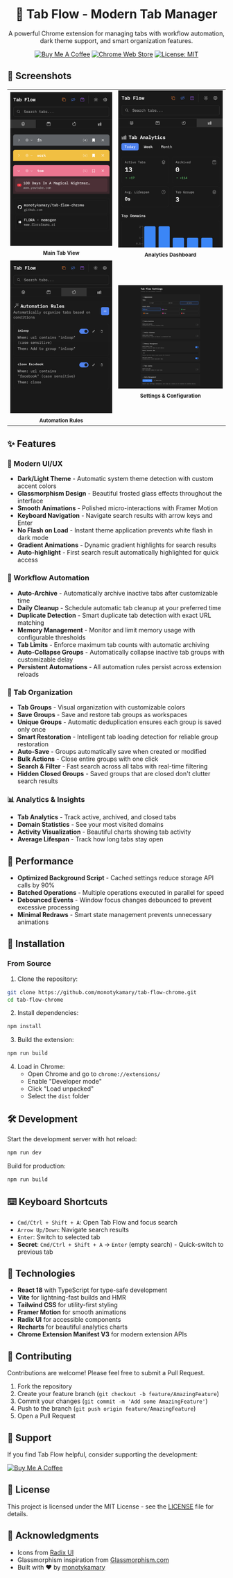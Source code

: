 <div align="center">
  
# 🌊 Tab Flow - Modern Tab Manager

A powerful Chrome extension for managing tabs with workflow automation, dark theme support, and smart organization features.

[![Buy Me A Coffee](https://img.shields.io/badge/Buy%20Me%20A%20Coffee-Support-yellow?style=for-the-badge&logo=buy-me-a-coffee)](https://buymeacoffee.com/monotykamary)
[![Chrome Web Store](https://img.shields.io/badge/Chrome%20Web%20Store-Coming%20Soon-blue?style=for-the-badge&logo=google-chrome)](https://chrome.google.com/webstore)
[![License: MIT](https://img.shields.io/badge/License-MIT-green?style=for-the-badge)](LICENSE)

</div>

## 📸 Screenshots

<table>
  <tr>
    <td align="center">
      <img src="screenshots/tabflow1.png" alt="Tab Flow Main View" width="400"/><br/>
      <sub><b>Main Tab View</b></sub>
    </td>
    <td align="center">
      <img src="screenshots/tabflow2.png" alt="Tab Flow Analytics" width="400"/><br/>
      <sub><b>Analytics Dashboard</b></sub>
    </td>
  </tr>
  <tr>
    <td align="center">
      <img src="screenshots/tabflow4.png" alt="Tab Flow Automations" width="400"/><br/>
      <sub><b>Automation Rules</b></sub>
    </td>
    <td align="center">
      <img src="screenshots/tabflow3.png" alt="Tab Flow Settings" width="400"/><br/>
      <sub><b>Settings & Configuration</b></sub>
    </td>
  </tr>
</table>

## ✨ Features

### 🎨 Modern UI/UX
- **Dark/Light Theme** - Automatic system theme detection with custom accent colors
- **Glassmorphism Design** - Beautiful frosted glass effects throughout the interface
- **Smooth Animations** - Polished micro-interactions with Framer Motion
- **Keyboard Navigation** - Navigate search results with arrow keys and Enter
- **No Flash on Load** - Instant theme application prevents white flash in dark mode
- **Gradient Animations** - Dynamic gradient highlights for search results
- **Auto-highlight** - First search result automatically highlighted for quick access

### 🤖 Workflow Automation
- **Auto-Archive** - Automatically archive inactive tabs after customizable time
- **Daily Cleanup** - Schedule automatic tab cleanup at your preferred time
- **Duplicate Detection** - Smart duplicate tab detection with exact URL matching
- **Memory Management** - Monitor and limit memory usage with configurable thresholds
- **Tab Limits** - Enforce maximum tab counts with automatic archiving
- **Auto-Collapse Groups** - Automatically collapse inactive tab groups with customizable delay
- **Persistent Automations** - All automation rules persist across extension reloads

### 💼 Tab Organization
- **Tab Groups** - Visual organization with customizable colors
- **Save Groups** - Save and restore tab groups as workspaces
- **Unique Groups** - Automatic deduplication ensures each group is saved only once
- **Smart Restoration** - Intelligent tab loading detection for reliable group restoration
- **Auto-Save** - Groups automatically save when created or modified
- **Bulk Actions** - Close entire groups with one click
- **Search & Filter** - Fast search across all tabs with real-time filtering
- **Hidden Closed Groups** - Saved groups that are closed don't clutter search results

### 📊 Analytics & Insights
- **Tab Analytics** - Track active, archived, and closed tabs
- **Domain Statistics** - See your most visited domains
- **Activity Visualization** - Beautiful charts showing tab activity
- **Average Lifespan** - Track how long tabs stay open

## 🔧 Performance

- **Optimized Background Script** - Cached settings reduce storage API calls by 90%
- **Batched Operations** - Multiple operations executed in parallel for speed
- **Debounced Events** - Window focus changes debounced to prevent excessive processing
- **Minimal Redraws** - Smart state management prevents unnecessary animations

## 🚀 Installation

### From Source

1. Clone the repository:
```bash
git clone https://github.com/monotykamary/tab-flow-chrome.git
cd tab-flow-chrome
```

2. Install dependencies:
```bash
npm install
```

3. Build the extension:
```bash
npm run build
```

4. Load in Chrome:
   - Open Chrome and go to `chrome://extensions/`
   - Enable "Developer mode"
   - Click "Load unpacked"
   - Select the `dist` folder

## 🛠️ Development

Start the development server with hot reload:
```bash
npm run dev
```

Build for production:
```bash
npm run build
```

## ⌨️ Keyboard Shortcuts

- `Cmd/Ctrl + Shift + A`: Open Tab Flow and focus search
- `Arrow Up/Down`: Navigate search results
- `Enter`: Switch to selected tab
- **Secret**: `Cmd/Ctrl + Shift + A` → `Enter` (empty search) - Quick-switch to previous tab

## 🔧 Technologies

- **React 18** with TypeScript for type-safe development
- **Vite** for lightning-fast builds and HMR
- **Tailwind CSS** for utility-first styling
- **Framer Motion** for smooth animations
- **Radix UI** for accessible components
- **Recharts** for beautiful analytics charts
- **Chrome Extension Manifest V3** for modern extension APIs

## 🤝 Contributing

Contributions are welcome! Please feel free to submit a Pull Request.

1. Fork the repository
2. Create your feature branch (`git checkout -b feature/AmazingFeature`)
3. Commit your changes (`git commit -m 'Add some AmazingFeature'`)
4. Push to the branch (`git push origin feature/AmazingFeature`)
5. Open a Pull Request

## 💖 Support

If you find Tab Flow helpful, consider supporting the development:

<a href="https://buymeacoffee.com/monotykamary" target="_blank">
  <img src="https://cdn.buymeacoffee.com/buttons/v2/default-yellow.png" alt="Buy Me A Coffee" height="60" width="217">
</a>

## 📝 License

This project is licensed under the MIT License - see the [LICENSE](LICENSE) file for details.

## 🙏 Acknowledgments

- Icons from [Radix UI](https://www.radix-ui.com/icons)
- Glassmorphism inspiration from [Glassmorphism.com](https://glassmorphism.com/)
- Built with ❤️ by [monotykamary](https://github.com/monotykamary)